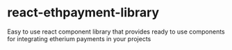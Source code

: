 # react-ethpayment-library
Easy to use react component library that provides ready to use components for integrating etherium payments in your projects 
